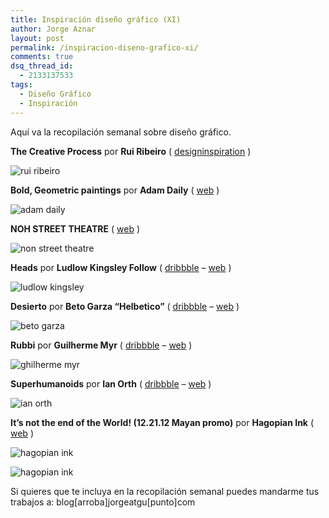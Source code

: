 ```yaml
---
title: Inspiración diseño gráfico (XI)
author: Jorge Aznar
layout: post
permalink: /inspiracion-diseno-grafico-xi/
comments: true
dsq_thread_id:
  - 2133137533
tags:
  - Diseño Gráfico
  - Inspiración
---
```

Aquí va la recopilación semanal sobre diseño gráfico.

<!--more-->

**The Creative Process** por **Rui Ribeiro** ( <a href="http://designspiration.net/image/687861793212/" target="_blank">designinspiration</a> )

![rui ribeiro][1]

**Bold, Geometric paintings** por **Adam Daily** ( <a href="http://adam-daily.com/" target="_blank">web</a> )

![adam daily][2]

**NOH STREET THEATRE** ( <a href="http://www.calebheisey.com/NOH-STREET-THEATRE" target="_blank">web</a> )

![non street theatre][3]

**Heads** por **Ludlow Kingsley Follow** ( <a href="http://dribbble.com/LudlowKingsley" target="_blank">dribbble</a> &#8211; <a href="http://www.ludlowkingsley.com/" target="_blank">web</a> )

![ludlow kingsley][4]

**Desierto** por **Beto Garza &#8220;Helbetico&#8221;** ( <a href="http://dribbble.com/helbetico" target="_blank">dribbble</a> &#8211; <a href="http://www.helbetico.deviantart.com/" target="_blank">web</a> )

![beto garza][5]

**Rubbi** por **Guilherme Myr** ( <a href="http://dribbble.com/myr-design" target="_blank">dribbble</a> &#8211; <a href="http://www.myr.com.br/" target="_blank">web</a> )

![ghilherme myr][6]

**Superhumanoids** por **Ian Orth** ( <a href="http://dribbble.com/ianorth" target="_blank">dribbble</a> &#8211; <a href="http://cargocollective.com/ianorth" target="_blank">web</a> )

![ian orth][7]

**It’s not the end of the World! (12.21.12 Mayan promo)** por **Hagopian Ink** ( <a href="http://www.hagopianink.com/" target="_blank">web</a> )

![hagopian ink][8]

![hagopian ink][9]

Si quieres que te incluya en la recopilación semanal puedes mandarme tus trabajos a: blog[arroba]jorgeatgu[punto]com

 [1]: http://jorgeatgu.com/blog/img/2013/06/tumblr_llywe4tU6p1qbayxfo1_1280.jpg
 [2]: http://jorgeatgu.com/blog/img/2013/06/image_1.jpeg
 [3]: http://jorgeatgu.com/blog/img/2013/06/info-banner_print-1.jpg
 [4]: http://jorgeatgu.com/blog/img/2013/06/heads_1x.jpg
 [5]: http://jorgeatgu.com/blog/img/2013/06/desierto_1x.jpg
 [6]: http://jorgeatgu.com/blog/img/2013/06/rubbi.png
 [7]: http://jorgeatgu.com/blog/img/2013/06/picture_9.png
 [8]: http://jorgeatgu.com/blog/img/2013/06/122112_mayan_promo_chocolate_01.jpg
 [9]: http://jorgeatgu.com/blog/img/2013/06/122112_mayan_promo_chocolate_02.jpg